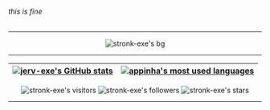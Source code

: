 
###### *this is fine*


--------------------------------------------------------------------------
<p align="center">
  <img alt="stronk-exe's bg" src="https://user-images.githubusercontent.com/94312066/167724206-0d4bc649-83ed-4c08-8908-67f0532ef07b.gif" />
</p>

---------------
| [![jerv-exe's GitHub stats](https://github-readme-stats.vercel.app/api?username=stronk-exe&count_private=true&show_icons=true&hide=issues&hide_border=true&theme=dark)](https://github.com/stronk-exe?tab=repositories) | [![appinha's most used languages](https://github-readme-stats.vercel.app/api/top-langs/?username=stronk-exe&layout=compact&hide_border=true&theme=dark)](https://github.com/stronk-exe?tab=repositories) |
|:-:|:-:|

<p align="center">
	<img alt="stronk-exe's visitors" src="https://komarev.com/ghpvc/?username=stronk-exe&color=blue&style=flat&label=visitors" />
	<img alt="stronk-exe's followers" src="https://img.shields.io/github/followers/stronk-exe?color=blue" />
	<img alt="stronk-exe's stars" src="https://img.shields.io/github/stars/stronk-exe?color=blue" />
</p>

---------------
